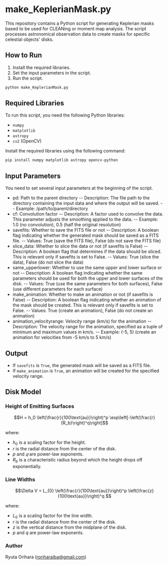 # make_KeplerianMask.py

This repository contains a Python script for generating Keplerian masks based to be used for CLEANing or moment map analysis. The script processes astronomical observation data to create masks for specific celestial objects' disks.

## How to Run

1. Install the required libraries.
2. Set the input parameters in the script.
3. Run the script.
   
```python
python make_KeplerianMask.py
```

## Required Libraries

To run this script, you need the following Python libraries:
- `numpy`
- `matplotlib`
- `astropy`
- `cv2` (OpenCV)

Install the required libraries using the following command:
```bash
pip install numpy matplotlib astropy opencv-python
```

## Input Parameters

You need to set several input parameters at the beginning of the script.

- pd: Path to the parent directory
-- Description: The file path to the directory containing the input data and where the output will be saved.
-- Example: /path/to/parent/directory
- cf: Convolution factor
-- Description: A factor used to convolve the data. This parameter adjusts the smoothing applied to the data.
-- Example: 1.0 (no convolution), 0.5 (half the original resolution)
- savefits: Whether to save the FITS file or not
-- Description: A boolean flag indicating whether the generated mask should be saved as a FITS file.
-- Values: True (save the FITS file), False (do not save the FITS file)
- slice_data: Whether to slice the data or not (if savefits is False)
-- Description: A boolean flag that determines if the data should be sliced. This is relevant only if savefits is set to False.
-- Values: True (slice the data), False (do not slice the data)
- same_upperlower: Whether to use the same upper and lower surface or not
-- Description: A boolean flag indicating whether the same parameters should be used for both the upper and lower surfaces of the disk.
-- Values: True (use the same parameters for both surfaces), False (use different parameters for each surface)
- make_animation: Whether to make an animation or not (if savefits is False)
-- Description: A boolean flag indicating whether an animation of the mask should be created. This is relevant only if savefits is set to False.
-- Values: True (create an animation), False (do not create an animation)
- animation_velocityrange: Velocity range (km/s) for the animation
-- Description: The velocity range for the animation, specified as a tuple of minimum and maximum values in km/s.
-- Example: (-5, 5) (create an animation for velocities from -5 km/s to 5 km/s)


## Output

- If `savefits` is `True`, the generated mask will be saved as a FITS file.
- If `make_animation` is `True`, an animation will be created for the specified velocity range.

## Disk Model

### Height of Emitting Surfaces

$$H = h_0 \left(\frac{r}{100\text{au}}\right)^p \exp\left[-\left(\frac{r}{R_b}\right)^q\right]$$

where:
- $h_0$ is a scaling factor for the height.
- $r$ is the radial distance from the center of the disk.
- $p$ and $𝑞$ are power-law exponents.
- $R_b$ is a characteristic radius beyond which the height drops off exponentially.

### Line Widths

$$\Delta V = L_{0} \left(\frac{r}{100\text{au}}\right)^p \left(\frac{z}{100\text{au}}\right)^q $$

where:
- $L_{0}$ is a scaling factor for the line width.
- $r$ is the radial distance from the center of the disk.
- $z$ is the vertical distance from the midplane of the disk.
- $p$ and $q$ are power-law exponents.

### Author

Ryuta Orihara (roriharaiba@gmail.com)
